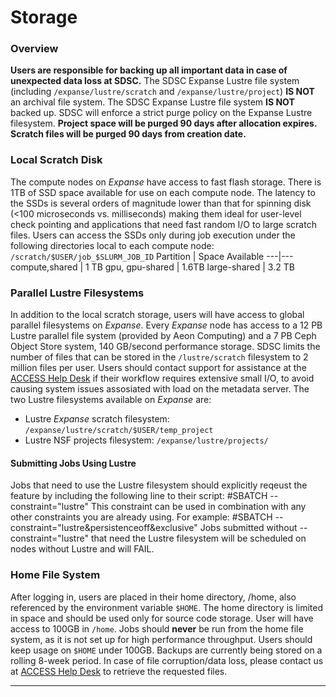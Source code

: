 # Storage

### Overview
**Users are responsible for backing up all important data in case of unexpected data loss at SDSC.**
The SDSC Expanse Lustre file system (including `/expanse/lustre/scratch` and `/expanse/lustre/project`) **IS NOT** an archival file system. The SDSC Expanse Lustre file system **IS NOT** backed up. SDSC will enforce a strict purge policy on the Expanse Lustre filesystem. **Project space will be purged 90 days after allocation expires. Scratch files will be purged 90 days from creation date.**
### Local Scratch Disk
The compute nodes on _Expanse_ have access to fast flash storage. There is 1TB of SSD space available for use on each compute node. The latency to the SSDs is several orders of magnitude lower than that for spinning disk (<100 microseconds vs. milliseconds) making them ideal for user-level check pointing and applications that need fast random I/O to large scratch files. Users can access the SSDs only during job execution under the following directories local to each compute node:
`/scratch/$USER/job_$SLURM_JOB_ID`
Partition | Space Available
---|---
compute,shared | 1 TB
gpu, gpu-shared | 1.6TB
large-shared | 3.2 TB
### Parallel Lustre Filesystems
In addition to the local scratch storage, users will have access to global parallel filesystems on _Expanse_. Every _Expanse_ node has access to a 12 PB Lustre parallel file system (provided by Aeon Computing) and a 7 PB Ceph Object Store system, 140 GB/second performance storage. SDSC limits the number of files that can be stored in the `/lustre/scratch` filesystem to 2 million files per user. Users should contact support for assistance at the [ACCESS Help Desk](https://access-ci.atlassian.net/wiki/spaces/ACCESSdocumentation/pages/72417292 "/wiki/spaces/ACCESSdocumentation/pages/72417292") if their workflow requires extensive small I/O, to avoid causing system issues assosiated with load on the metadata server.
The two Lustre filesystems available on _Expanse_ are:
  * Lustre _Expanse_ scratch filesystem: `/expanse/lustre/scratch/$USER/temp_project`
  * Lustre NSF projects filesystem: `/expanse/lustre/projects/`
#### Submitting Jobs Using Lustre
Jobs that need to use the Lustre filesystem should explicitly reqeust the feature by including the following line to their script:
#SBATCH --constraint="lustre"
This constraint can be used in combination with any other constraints you are already using. For example:
#SBATCH --constraint="lustre&persistenceoff&exclusive"
Jobs submitted without --constraint="lustre" that need the Lustre filesystem will be scheduled on nodes without Lustre and will FAIL.
### Home File System
After logging in, users are placed in their home directory, /home, also referenced by the environment variable `$HOME`. The home directory is limited in space and should be used only for source code storage. User will have access to 100GB in `/home`. Jobs should **never** be run from the home file system, as it is not set up for high performance throughput. Users should keep usage on `$HOME` under 100GB. Backups are currently being stored on a rolling 8-week period. In case of file corruption/data loss, please contact us at [ACCESS Help Desk](https://access-ci.atlassian.net/wiki/spaces/ACCESSdocumentation/pages/72417292 "/wiki/spaces/ACCESSdocumentation/pages/72417292") to retrieve the requested files.
* * *